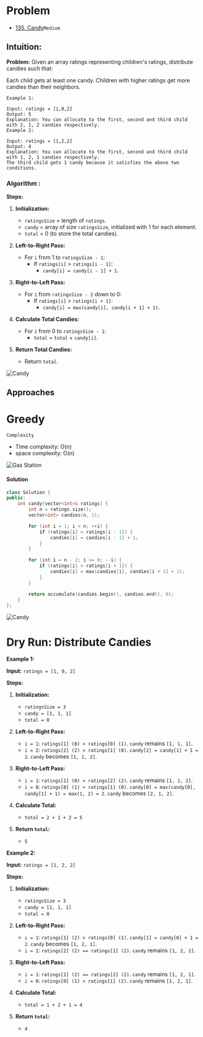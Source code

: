 # Problem

- [135. Candy](https://leetcode.com/problems/gas-station/description/)`Medium`

## Intuition:

**Problem:** Given an array ratings representing children's ratings, distribute candies such that:

Each child gets at least one candy.
Children with higher ratings get more candies than their neighbors.


```plain
Example 1:

Input: ratings = [1,0,2]
Output: 5
Explanation: You can allocate to the first, second and third child with 2, 1, 2 candies respectively.
Example 2:

Input: ratings = [1,2,2]
Output: 4
Explanation: You can allocate to the first, second and third child with 1, 2, 1 candies respectively.
The third child gets 1 candy because it satisfies the above two conditions.
```
### Algorithm :

**Steps:**

1.  **Initialization:**
    * `ratingsSize` = length of `ratings`.
    * `candy` = array of size `ratingsSize`, initialized with 1 for each element.
    * `total` = 0 (to store the total candies).

2.  **Left-to-Right Pass:**
    * For `i` from 1 to `ratingsSize - 1`:
        * If `ratings[i]` > `ratings[i - 1]`:
            * `candy[i] = candy[i - 1] + 1`.

3.  **Right-to-Left Pass:**
    * For `i` from `ratingsSize - 2` down to 0:
        * If `ratings[i]` > `ratings[i + 1]`:
            * `candy[i] = max(candy[i], candy[i + 1] + 1)`.

4.  **Calculate Total Candies:**
    * For `i` from 0 to `ratingsSize - 1`:
        * `total` = `total` + `candy[i]`.

5.  **Return Total Candies:**
    * Return `total`.

![Candy](./img/135a.png "Candy")

## Approaches

# Greedy


<code>Complexity</code>

- Time complexity: O(n)
- space complexity: O(n)

![Gas Station](./img/135b.png "Gas Station")
#### Solution
```cpp
class Solution {
public:
    int candy(vector<int>& ratings) {
        int n = ratings.size();
        vector<int> candies(n, 1);

        for (int i = 1; i < n; ++i) {
            if (ratings[i] > ratings[i - 1]) {
                candies[i] = candies[i - 1] + 1;
            }
        }

        for (int i = n - 2; i >= 0; --i) {
            if (ratings[i] > ratings[i + 1]) {
                candies[i] = max(candies[i], candies[i + 1] + 1);
            }
        }

        return accumulate(candies.begin(), candies.end(), 0);
    }
};
```
![Candy](./img/135.png "Candy")

# Dry Run: Distribute Candies

**Example 1:**

**Input:** `ratings = [1, 0, 2]`

**Steps:**

1.  **Initialization:**
    * `ratingsSize = 3`
    * `candy = [1, 1, 1]`
    * `total = 0`

2.  **Left-to-Right Pass:**
    * `i = 1`: `ratings[1] (0) < ratings[0] (1)`. `candy` remains `[1, 1, 1]`.
    * `i = 2`: `ratings[2] (2) > ratings[1] (0)`. `candy[2] = candy[1] + 1 = 2`. `candy` becomes `[1, 1, 2]`.

3.  **Right-to-Left Pass:**
    * `i = 1`: `ratings[1] (0) < ratings[2] (2)`. `candy` remains `[1, 1, 2]`.
    * `i = 0`: `ratings[0] (1) > ratings[1] (0)`. `candy[0] = max(candy[0], candy[1] + 1) = max(1, 2) = 2`. `candy` becomes `[2, 1, 2]`.

4.  **Calculate Total:**
    * `total = 2 + 1 + 2 = 5`

5.  **Return `total`:**
    * `5`

**Example 2:**

**Input:** `ratings = [1, 2, 2]`

**Steps:**

1.  **Initialization:**
    * `ratingsSize = 3`
    * `candy = [1, 1, 1]`
    * `total = 0`

2.  **Left-to-Right Pass:**
    * `i = 1`: `ratings[1] (2) > ratings[0] (1)`. `candy[1] = candy[0] + 1 = 2`. `candy` becomes `[1, 2, 1]`.
    * `i = 2`: `ratings[2] (2) == ratings[1] (2)`. `candy` remains `[1, 2, 1]`.

3.  **Right-to-Left Pass:**
    * `i = 1`: `ratings[1] (2) == ratings[2] (2)`. `candy` remains `[1, 2, 1]`.
    * `i = 0`: `ratings[0] (1) < ratings[1] (2)`. `candy` remains `[1, 2, 1]`.

4.  **Calculate Total:**
    * `total = 1 + 2 + 1 = 4`

5.  **Return `total`:**
    * `4`